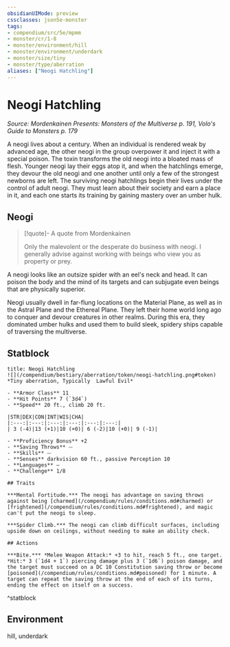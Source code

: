 ```yaml
---
obsidianUIMode: preview
cssclasses: json5e-monster
tags:
- compendium/src/5e/mpmm
- monster/cr/1-8
- monster/environment/hill
- monster/environment/underdark
- monster/size/tiny
- monster/type/aberration
aliases: ["Neogi Hatchling"]
---
```

# Neogi Hatchling
*Source: Mordenkainen Presents: Monsters of the Multiverse p. 191, Volo's Guide to Monsters p. 179*  

A neogi lives about a century. When an individual is rendered weak by advanced age, the other neogi in the group overpower it and inject it with a special poison. The toxin transforms the old neogi into a bloated mass of flesh. Younger neogi lay their eggs atop it, and when the hatchlings emerge, they devour the old neogi and one another until only a few of the strongest newborns are left. The surviving neogi hatchlings begin their lives under the control of adult neogi. They must learn about their society and earn a place in it, and each one starts its training by gaining mastery over an umber hulk.

## Neogi

> [!quote]- A quote from Mordenkainen  
> 
> Only the malevolent or the desperate do business with neogi. I generally advise against working with beings who view you as property or prey.

A neogi looks like an outsize spider with an eel's neck and head. It can poison the body and the mind of its targets and can subjugate even beings that are physically superior.

Neogi usually dwell in far-flung locations on the Material Plane, as well as in the Astral Plane and the Ethereal Plane. They left their home world long ago to conquer and devour creatures in other realms. During this era, they dominated umber hulks and used them to build sleek, spidery ships capable of traversing the multiverse.

## Statblock

```ad-statblock
title: Neogi Hatchling
![](/compendium/bestiary/aberration/token/neogi-hatchling.png#token)
*Tiny aberration, Typically  Lawful Evil*

- **Armor Class** 11 
- **Hit Points** 7 (`3d4`)
- **Speed** 20 ft., climb 20 ft.

|STR|DEX|CON|INT|WIS|CHA|
|:---:|:---:|:---:|:---:|:---:|:---:|
| 3 (-4)|13 (+1)|10 (+0)| 6 (-2)|10 (+0)| 9 (-1)|

- **Proficiency Bonus** +2
- **Saving Throws** ⏤
- **Skills** ⏤
- **Senses** darkvision 60 ft., passive Perception 10
- **Languages** —
- **Challenge** 1/8

## Traits

***Mental Fortitude.*** The neogi has advantage on saving throws against being [charmed](/compendium/rules/conditions.md#charmed) or [frightened](/compendium/rules/conditions.md#frightened), and magic can't put the neogi to sleep.

***Spider Climb.*** The neogi can climb difficult surfaces, including upside down on ceilings, without needing to make an ability check.

## Actions

***Bite.*** *Melee Weapon Attack:* +3 to hit, reach 5 ft., one target. *Hit:* 3 (`1d4 + 1`) piercing damage plus 3 (`1d6`) poison damage, and the target must succeed on a DC 10 Constitution saving throw or become [poisoned](/compendium/rules/conditions.md#poisoned) for 1 minute. A target can repeat the saving throw at the end of each of its turns, ending the effect on itself on a success.
```
^statblock

## Environment

hill, underdark